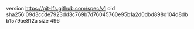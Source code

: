 version https://git-lfs.github.com/spec/v1
oid sha256:09d3ccde7923dd3c769b7d76045760e95b1a2d0dbd898d104d8dbb1579ae812a
size 496
